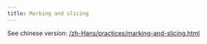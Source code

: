 ```yaml
---
title: Marking and slicing
---
```


See chinese version: [/zh-Hans/practices/marking-and-slicing.html](/zh-Hans/practices/marking-and-slicing.html)
